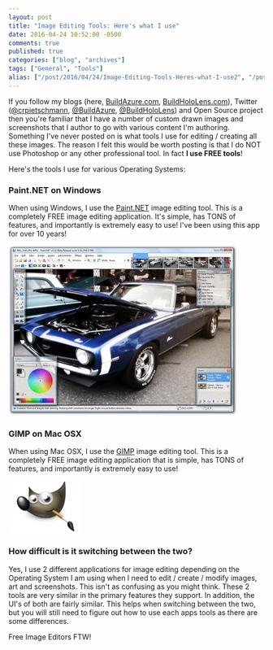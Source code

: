 ```yaml
---
layout: post
title: "Image Editing Tools: Here's what I use"
date: 2016-04-24 10:52:00 -0500
comments: true
published: true
categories: ["blog", "archives"]
tags: ["General", "Tools"]
alias: ["/post/2016/04/24/Image-Editing-Tools-Heres-what-I-use2", "/post/2016/04/24/image-editing-tools-heres-what-i-use2"]
---
```

<!-- more -->
<p>If you follow my blogs (here, <a href="http://buildazure.com">BuildAzure.com</a>, <a href="http://buildhololens.com">BuildHoloLens.com</a>), Twitter (<a href="http://twitter.com/crpietschmann">@crpietschmann</a>, <a href="http://twitte.com/buildazure">@BuildAzure</a>, <a href="http://twitter.com/buildhololens">@BuildHoloLens</a>) and Open Source project then you're familiar that I have a number of custom drawn images and screenshots that I author to go with various content I'm authoring. Something I've never posted on is what tools I use for editing / creating all these images. The reason I felt this would be worth posting is that I do NOT use Photoshop or any other professional tool. In fact <strong>I use FREE tools</strong>!</p>
<p>Here's the tools I use for various Operating Systems:</p>
<h3>Paint.NET on Windows</h3>
<p>When using Windows, I use the <a href="http://www.getpaint.net/index.html" target="_blank">Paint.NET</a> image editing tool. This is a completely FREE image editing application. It's simple, has TONS of features, and importantly is extremely easy to use! I've been using this app for over 10 years!</p>
<p><img src="/images/posts/2016/04/pdn310_car_thumb.jpg" alt="" /></p>
<h3>GIMP on Mac OSX</h3>
<p>When using Mac OSX, I use the <a href="https://www.gimp.org/downloads/" target="_blank">GIMP</a> image editing tool. This is a completely FREE image editing application that is simple, has TONS of features, and importantly is extremely easy to use!</p>
<p>&nbsp;<img src="/images/posts/2016/04/wilber-big.png" alt="" width="139" height="104" /></p>
<h3>How difficult is it switching between the two?</h3>
<p>Yes, I use 2 different applications for image editing depending on the Operating System I am using when I need to edit / create / modify images, art and screenshots. This isn't as confusing as you might think. These 2 tools are very similar in the primary features they support. In addition, the UI's of both are fairly similar. This helps when switching between the two, but you will still need to figure out how to use each apps tools as there are some differences.</p>
<p>Free Image Editors FTW!</p>
